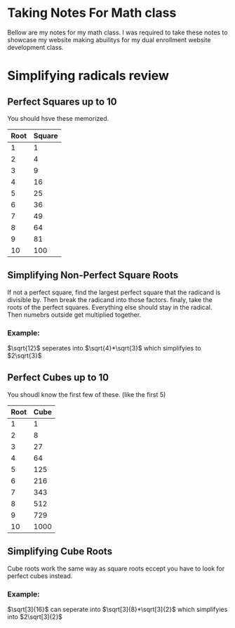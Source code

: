 # Taking Notes For Math class

Bellow are my notes for my math class. I was required to take these notes to showcase my website making abuilitys for my dual enrollment website development class.

# Simplifying radicals review

## Perfect Squares up to 10

You should hsve these memorized.

| Root | Square |
| ---- | ----- |
| 1 | 1 |
| 2 | 4 |
| 3 | 9 |
| 4 | 16 |
| 5 | 25 |
| 6 | 36 |
| 7 | 49 |
| 8 | 64 |
| 9 | 81 |
| 10 | 100 |

## Simplifying Non-Perfect Square Roots

If not a perfect square, find the largest perfect square that the radicand is divisible by. Then break the radicand into those factors. finaly, take the roots of the perfect squares. Everything else should stay in the radical. Then numebrs outside get multiplied together.

### Example:

$\sqrt{12}$ seperates into $\sqrt{4}*\sqrt{3}$ which simplifyies to $2\sqrt{3}$

## Perfect Cubes up to 10

You shoudl know the first few of these. (like the first 5)

|Root|Cube|
| -- | -- |
|1|1|
|2|8|
|3|27|
|4|64|
|5|125|
|6|216|
|7|343|
|8|512|
|9|729|
|10|1000|

## Simplifying Cube Roots

Cube roots work the same way as square roots eccept you have to look for perfect cubes instead.

### Example:

$\sqrt[3]{16}$ can seperate into $\sqrt[3]{8}*\sqrt[3]{2}$ which simplifyies into $2\sqrt[3]{2}$

